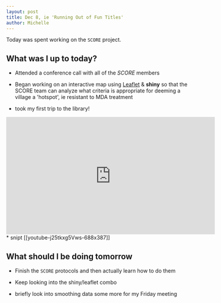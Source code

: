 ```yaml
---
layout: post
title: Dec 8, ie 'Running Out of Fun Titles'
author: Michelle
---
```


Today was spent working on the `SCORE` project.

## What was I up to today?

* Attended a conference call with all of the _SCORE_ members

* Began working on an interactive map using [Leaflet](http://leafletjs.com/) & __shiny__ so that the SCORE team can analyze what criteria is appropriate for deeming a village a 'hotspot', ie resistant to MDA treatment

* took my first trip to the library!

<iframe width="560" height="315" src="http://www.youtube.com/embed/j25tkxg5Vws" frameborder="0" allowfullscreen></iframe>
* snipt
[[youtube-j25tkxg5Vws-688x387]]

## What should I be doing tomorrow

* Finish the `SCORE` protocols and then actually learn how to do them

* Keep looking into the shiny/leaflet combo

* briefly look into smoothing data some more for my Friday meeting

<i class="fa fa-code" style="color:pink"> </i>




